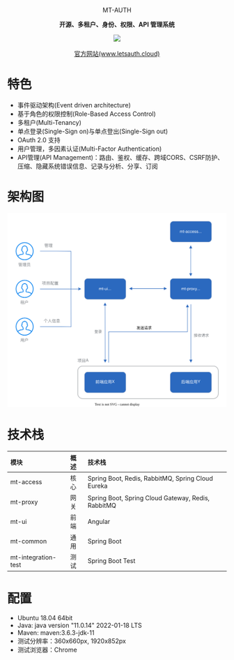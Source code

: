 <p align="center" >
    MT-AUTH
</p>
<p align="center">
  <strong>开源、多租户、身份、权限、API 管理系统</strong>
</p>
<p align="center">
    <img src="https://img.shields.io/github/last-commit/publicdevop2019/mt-auth.svg?style=flat-square" />
</p>
<p align="center" >
    <a href="https://www.letsauth.cloud">官方网站(www.letsauth.cloud)</a>
</p>

# 特色

- 事件驱动架构(Event driven architecture)
- 基于角色的权限控制(Role-Based Access Control)
- 多租户(Multi-Tenancy)
- 单点登录(Single-Sign on)与单点登出(Single-Sign out)
- OAuth 2.0 支持
- 用户管理，多因素认证(Multi-Factor Authentication)
- API管理(API Management)：路由、鉴权、缓存、跨域CORS、CSRF防护、压缩、隐藏系统错误信息、记录与分析、分享、订阅

# 架构图

![arthitecture](./docs/arthitecture/architecture.drawio.svg)

# 技术栈

| 模块                  | 概述  | 技术栈                                                          |  
|:--------------------|:----|:-------------------------------------------------------------|
| mt-access           | 核心  | Spring Boot, Redis, RabbitMQ, Spring Cloud Eureka            |
| mt-proxy            | 网关  | Spring Boot, Spring Cloud Gateway, Redis, RabbitMQ           |
| mt-ui               | 前端  | Angular                                                      |
| mt-common           | 通用  | Spring Boot                                                  |
| mt-integration-test | 测试  | Spring Boot Test                                             |

 
# 配置

- Ubuntu 18.04 64bit
- Java: java version "11.0.14" 2022-01-18 LTS
- Maven: maven:3.6.3-jdk-11
- 测试分辨率：360x660px, 1920x852px
- 测试浏览器：Chrome
 